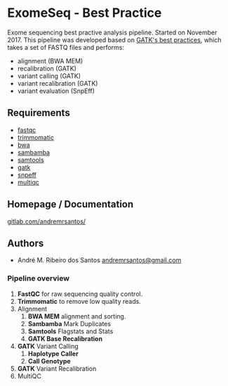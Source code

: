 # ExomeSeq - Best Practice

Exome sequencing best practive analysis pipeline. Started on 
November 2017. This pipeline was developed based on 
[GATK's best practices](https://software.broadinstitute.org/gatk/best-practices/), 
which takes a set of FASTQ files and performs:

- alignment (BWA MEM)
- recalibration (GATK)
- variant calling (GATK)
- variant recalibration (GATK)
- variant evaluation (SnpEff)

## Requirements

- [fastqc](https://www.bioinformatics.babraham.ac.uk/projects/fastqc/)
- [trimmomatic](trimmomatic)
- [bwa](http://bio-bwa.sourceforge.net)
- [sambamba](http://lomereiter.github.io/sambamba/)
- [samtools](https://samtools.github.io)
- [gatk](https://software.broadinstitute.org/gatk/)
- [snpeff](http://snpeff.sourceforge.net)
- [multiqc](http://multiqc.info)

## Homepage / Documentation

[gitlab.com/andremrsantos/](https://gitlab.com/andremrsantos/exomeseq)

## Authors

- André M. Ribeiro dos Santos <andremrsantos@gmail.com>

### Pipeline overview

1.  **FastQC** for raw sequencing quality control.
2.  **Trimmomatic** to remove low quality reads.
3.  Alignment
    1. **BWA MEM** alignment and sorting.
    2. **Sambamba** Mark Duplicates
    3. **Samtools** Flagstats and Stats
    4. **GATK Base Recalibration**
4.  **GATK** Variant Calling
    1. **Haplotype Caller**
    2. **Call Genotype**
5.  **GATK** Variant Recalibration
6.  MultiQC
